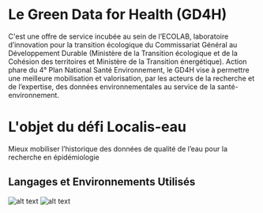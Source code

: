 # Le Green Data for Health (GD4H) 
C'est une offre de service incubée au sein de l’ECOLAB, laboratoire d’innovation pour la transition écologique du Commissariat Général au Développement Durable (Ministère de la Transition écologique et de la Cohésion des territoires et Ministère de la Transition énergétique).
Action phare du 4° Plan National Santé Environnement, le GD4H vise à permettre une meilleure mobilisation et valorisation, par les acteurs de la recherche et de l’expertise, des données environnementales au service de la santé-environnement.

# L'objet du défi Localis-eau
Mieux mobiliser l’historique des données de qualité de l’eau pour la recherche en épidémiologie

## Langages et Environnements Utilisés
![alt text](https://img.shields.io/badge/R-276DC3?style=for-the-badge&logo=r&logoColor=white)
![alt text](https://img.shields.io/badge/Jupyter-F37626.svg?&style=for-the-badge&logo=Jupyter&logoColor=white)

